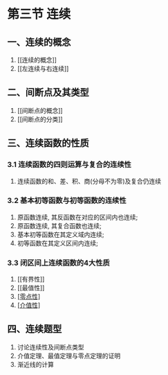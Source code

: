 # 第三节 连续

## 一、连续的概念

1. [[连续的概念]]
2. [[左连续与右连续]]

## 二、间断点及其类型

1. [[间断点的概念]]
2. [[间断点的分类]]

## 三、连续函数的性质

### 3.1 连续函数的四则运算与复合的连续性

1. 连续函数的和、差、积、商(分母不为零)及复合仍连续

### 3.2 基本初等函数与初等函数的连续性

1. 原函数连续, 其反函数在对应的区间内也连续;
2. 原函数连续, 其复合函数也连续;
3. 基本初等函数在其定义域内连续;
4. 初等函数在其定义区间内连续;

### 3.3 闭区间上连续函数的4大性质

1. [[有界性]]
2. [[最值性]]
3. [[零点性]](零点定理)
4. [[介值性]](介值定理)

## 四、连续题型

1. 讨论连续性及间断点类型
2. 介值定理、最值定理与零点定理的证明
3. 渐近线的计算
